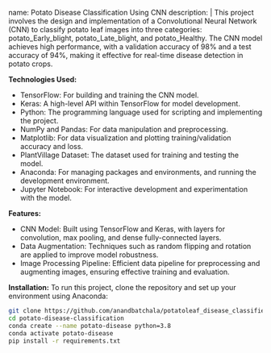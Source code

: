 name: Potato Disease Classification Using CNN
description: |
  This project involves the design and implementation of a Convolutional Neural Network (CNN) to classify potato leaf images into three categories: potato_Early_blight, potato_Late_blight, and potato_Healthy. The CNN model achieves high performance, with a validation accuracy of 98% and a test accuracy of 94%, making it effective for real-time disease detection in potato crops.
  
  **Technologies Used:**
  - TensorFlow: For building and training the CNN model.
  - Keras: A high-level API within TensorFlow for model development.
  - Python: The programming language used for scripting and implementing the project.
  - NumPy and Pandas: For data manipulation and preprocessing.
  - Matplotlib: For data visualization and plotting training/validation accuracy and loss.
  - PlantVillage Dataset: The dataset used for training and testing the model.
  - Anaconda: For managing packages and environments, and running the development environment.
  - Jupyter Notebook: For interactive development and experimentation with the model.
  
  **Features:**
  - CNN Model: Built using TensorFlow and Keras, with layers for convolution, max pooling, and dense fully-connected layers.
  - Data Augmentation: Techniques such as random flipping and rotation are applied to improve model robustness.
  - Image Processing Pipeline: Efficient data pipeline for preprocessing and augmenting images, ensuring effective training and evaluation.
  
  **Installation:**
  To run this project, clone the repository and set up your environment using Anaconda:
  ```bash
  git clone https://github.com/anandbatchala/potatoleaf_disease_classifier.git
  cd potato-disease-classification
  conda create --name potato-disease python=3.8
  conda activate potato-disease
  pip install -r requirements.txt
